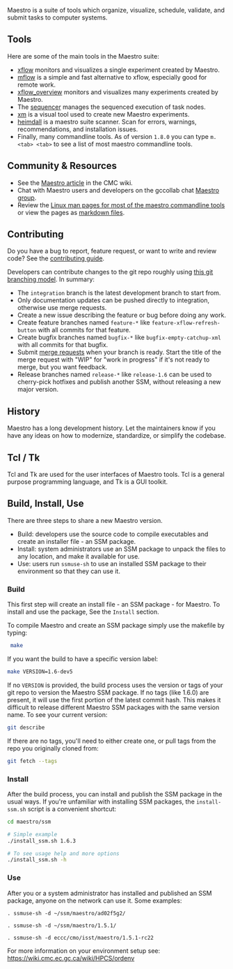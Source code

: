 Maestro is a suite of tools which organize, visualize, schedule, validate, and submit tasks to computer systems. 

## Tools

Here are some of the main tools in the Maestro suite:

* [xflow](https://wiki.cmc.ec.gc.ca/wiki/Maestro/xflow) monitors and visualizes a single experiment created by Maestro.
* [mflow](https://wiki.cmc.ec.gc.ca/wiki/Maestro/mflow) is a simple and fast alternative to xflow, especially good for remote work.
* [xflow_overview](https://wiki.cmc.ec.gc.ca/wiki/Maestro/xflow_overview) monitors and visualizes many experiments created by Maestro.
* The [sequencer](https://wiki.cmc.ec.gc.ca/wiki/Maestro/sequencer) manages the sequenced execution of task nodes.
* [xm](https://wiki.cmc.ec.gc.ca/wiki/Maestro/xm) is a visual tool used to create new Maestro experiments.
* [heimdall](src/python3/HEIMDALL.md) is a maestro suite scanner. Scan for errors, warnings, recommendations, and installation issues.
* Finally, many commandline tools. As of version `1.8.0` you can type `m. <tab> <tab>` to see a list of most maestro commandline tools.

## Community & Resources

* See the [Maestro article](https://wiki.cmc.ec.gc.ca/wiki/Maestro) in the CMC wiki.
* Chat with Maestro users and developers on the gccollab chat [Maestro group](https://message.gccollab.ca/channel/maestro).
* Review the [Linux man pages for most of the maestro commandline tools](https://wiki.cmc.ec.gc.ca/wiki/Maestro/man_pages) or view the pages as [markdown files](https://gitlab.science.gc.ca/CMOI/maestro/tree/master/man/markdown).

## Contributing

Do you have a bug to report, feature request, or want to write and review code? See the [contributing guide](CONTRIBUTING.md).

Developers can contribute changes to the git repo roughly using [this git branching model](https://nvie.com/posts/a-successful-git-branching-model/). In summary:

* The `integration` branch is the latest development branch to start from.
* Only documentation updates can be pushed directly to integration, otherwise use merge requests.
* Create a new issue describing the feature or bug before doing any work.
* Create feature branches named `feature-*` like `feature-xflow-refresh-button` with all commits for that feature.
* Create bugfix branches named `bugfix-*` like `bugfix-empty-catchup-xml` with all commits for that bugfix.
* Submit [merge requests](https://www.youtube.com/watch?v=0AT7JxqoIps&list=PLRf-PfhVvwFA7tGxwEgxgnJIY7aVevqqo&index=5) when your branch is ready. Start the title of the merge request with "WIP" for "work in progress" if it's not ready to merge, but you want feedback.
* Release branches named `release-*` like `release-1.6` can be used to cherry-pick hotfixes and publish another SSM, without releasing a new major version.

## History

Maestro has a long development history. Let the maintainers know if you have any ideas on how to modernize, standardize, or simplify the codebase.

## Tcl / Tk

Tcl and Tk are used for the user interfaces of Maestro tools. Tcl is a general purpose programming language, and Tk is a GUI toolkit.

## Build, Install, Use

There are three steps to share a new Maestro version.

* Build: developers use the source code to compile executables and create an installer file - an SSM package.
* Install: system administrators use an SSM package to unpack the files to any location, and make it available for use.
* Use: users run `ssmuse-sh` to use an installed SSM package to their environment so that they can use it.

### Build

This first step will create an install file - an SSM package - for Maestro. To install and use the package, See the `Install` section.

To compile Maestro and create an SSM package simply use the makefile by typing:

```bash
 make
```

If you want the build to have a specific version label:

```bash
make VERSION=1.6-dev5
```

If no `VERSION` is provided, the build process uses the version or tags of your git repo to version the Maestro SSM package. If no tags (like 1.6.0) are present, it will use the first portion of the latest commit hash. This makes it difficult to release different Maestro SSM packages with the same version name. To see your current version:

```bash
git describe
```

If there are no tags, you'll need to either create one, or pull tags from the repo you originally cloned from:

```bash
git fetch --tags
```

### Install

After the build process, you can install and publish the SSM package in the usual ways. If you're unfamiliar with installing SSM packages, the `install-ssm.sh` script is a convenient shortcut:

```bash
cd maestro/ssm

# Simple example
./install_ssm.sh 1.6.3

# To see usage help and more options
./install_ssm.sh -h
```

### Use

After you or a system administrator has installed and published an SSM package, anyone on the network can use it. Some examples:

```
. ssmuse-sh -d ~/ssm/maestro/ad02f5g2/

. ssmuse-sh -d ~/ssm/maestro/1.5.1/

. ssmuse-sh -d eccc/cmo/isst/maestro/1.5.1-rc22
```

For more information on your environment setup see: https://wiki.cmc.ec.gc.ca/wiki/HPCS/ordenv
